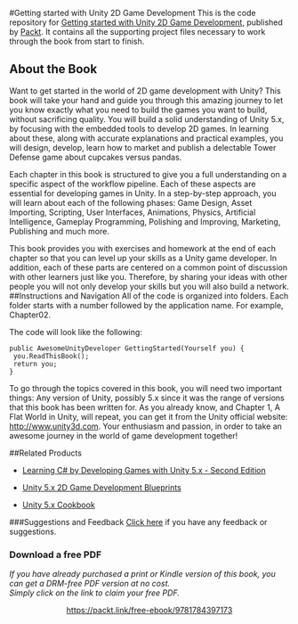 #Getting started with Unity 2D Game Development
This is the code repository for [Getting started with Unity 2D Game Development](https://www.packtpub.com/game-development/getting-started-unity-2d-game-development-0?utm_source=github&utm_medium=repository&utm_campaign=9781784397173), published by [Packt](https://www.packtpub.com/?utm_source=github). It contains all the supporting project files necessary to work through the book from start to finish.
## About the Book
Want to get started in the world of 2D game development with Unity? This book will take your hand and guide you through this amazing journey to let you know exactly what you need to build the games you want to build, without sacrificing quality. You will build a solid understanding of Unity 5.x, by focusing with the embedded tools to develop 2D games. In learning about these, along with accurate explanations and practical examples, you will design, develop, learn how to market and publish a delectable Tower Defense game about cupcakes versus pandas.

Each chapter in this book is structured to give you a full understanding on a specific aspect of the workflow pipeline. Each of these aspects are essential for developing games in Unity. In a step-by-step approach, you will learn about each of the following phases: Game Design, Asset Importing, Scripting, User Interfaces, Animations, Physics, Artificial Intelligence, Gameplay Programming, Polishing and Improving, Marketing, Publishing and much more.

This book provides you with exercises and homework at the end of each chapter so that you can level up your skills as a Unity game developer. In addition, each of these parts are centered on a common point of discussion with other learners just like you. Therefore, by sharing your ideas with other people you will not only develop your skills but you will also build a network.
##Instructions and Navigation
All of the code is organized into folders. Each folder starts with a number followed by the application name. For example, Chapter02.



The code will look like the following:
```
public AwesomeUnityDeveloper GettingStarted(Yourself you) {
 you.ReadThisBook();
 return you;
}
```

To go through the topics covered in this book, you will need two important things:
Any version of Unity, possibly 5.x since it was the range of versions that this book has been written for. As you already know, and Chapter 1, A Flat World in Unity, will repeat, you can get it from the Unity official website: http://www.unity3d.com.
Your enthusiasm and passion, in order to take an awesome journey in the world of game development together!

##Related Products
* [Learning C# by Developing Games with Unity 5.x - Second Edition](https://www.packtpub.com/game-development/learning-c-developing-games-unity-5x-second-edition?utm_source=github&utm_medium=repository&utm_campaign=9781785287596)

* [Unity 5.x 2D Game Development Blueprints](https://www.packtpub.com/game-development/unity-5x-2d-game-development-blueprints?utm_source=github&utm_medium=repository&utm_campaign=9781784393106)

* [Unity 5.x Cookbook](https://www.packtpub.com/game-development/unity-5x-cookbook?utm_source=github&utm_medium=repository&utm_campaign=9781784391362)

###Suggestions and Feedback
[Click here](https://docs.google.com/forms/d/e/1FAIpQLSe5qwunkGf6PUvzPirPDtuy1Du5Rlzew23UBp2S-P3wB-GcwQ/viewform) if you have any feedback or suggestions.
### Download a free PDF

 <i>If you have already purchased a print or Kindle version of this book, you can get a DRM-free PDF version at no cost.<br>Simply click on the link to claim your free PDF.</i>
<p align="center"> <a href="https://packt.link/free-ebook/9781784397173">https://packt.link/free-ebook/9781784397173 </a> </p>